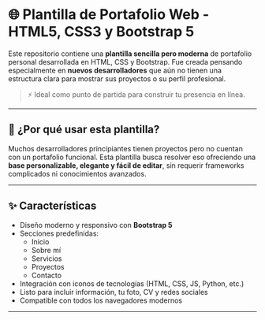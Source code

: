 # 🌐 Plantilla de Portafolio Web - HTML5, CSS3 y Bootstrap 5

Este repositorio contiene una **plantilla sencilla pero moderna** de portafolio personal desarrollada en HTML, CSS y Bootstrap. Fue creada pensando especialmente en **nuevos desarrolladores** que aún no tienen una estructura clara para mostrar sus proyectos o su perfil profesional.

> ⚡ Ideal como punto de partida para construir tu presencia en línea.

---

## 🧠 ¿Por qué usar esta plantilla?

Muchos desarrolladores principiantes tienen proyectos pero no cuentan con un portafolio funcional. Esta plantilla busca resolver eso ofreciendo una **base personalizable, elegante y fácil de editar**, sin requerir frameworks complicados ni conocimientos avanzados.

---

## ✨ Características

- Diseño moderno y responsivo con **Bootstrap 5**
- Secciones predefinidas:
  - Inicio
  - Sobre mí
  - Servicios
  - Proyectos
  - Contacto
- Integración con iconos de tecnologías (HTML, CSS, JS, Python, etc.)
- Listo para incluir información, tu foto, CV y redes sociales
- Compatible con todos los navegadores modernos

---
